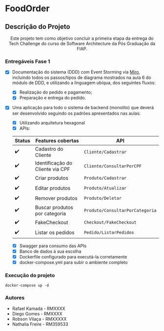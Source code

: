 # FoodOrder

## Descrição do Projeto


<p align="center">Este projeto tem como objetivo concluir a primeira etapa da entrega do Tech Challenge do curso de Software Architecture da Pós Graduação da FIAP.</p>

### Entregáveis Fase 1

- [x] Documentação do sistema (DDD) com Event Storming via [Miro](https://miro.com/app/board/uXjVKhyEAME=/?utm_source=notification&utm_medium=email&utm_campaign=daily-updates&utm_content=view-board-cta&lid=bpzqwwbw6c61), incluindo todos os passos/tipos de diagrama mostrados na aula 6 do módulo de DDD, e utilizando a linguagem ubíqua, dos seguintes fluxos: 
    - [x] Realização do pedido e pagamento;
    - [x] Preparação e entrega do pedido.
- [x] Uma aplicação para todo o sistema de backend (monolito) que deverá ser desenvolvido seguindo os padrões apresentados nas aulas:
    - [x] Utilizando arquitetura hexagonal
    - [x] APIs:

    | Status | Features cobertas                 | API                            |
    | ------ | ----------------------------------| -------------------------------|
    |    ✔️   | Cadastro do Cliente               | `Cliente/Cadastrar`            |
    |    ✔️   | Identificação do Cliente via CPF  | `Cliente/ConsultarPorCPF`      |
    |    ✔️   | Criar produtos                    | `Produto/Cadastrar`            |
    |    ✔️   | Editar produtos                   | `Produto/Atualizar`            |
    |    ✔️   | Remover produtos                  | `Produto/Deletar`              |
    |    ✔️   | Buscar produtos por categoria     | `Produto/ConsultarPorCategoria`|
    |    ✔️   | FakeCheckout                      | `Checkout/FakeCheckout`        |
    |    ✔️   | Listar os pedidos                 | `Pedido/ListarPedidos`         |

    - [x] Swagger para consumo das APIs
    - [x] Banco de dados à sua escolha
    - [x] Dockerfile configurado para executá-la corretamente
    - [x] docker-compose.yml para subir o ambiente completo

### Execução do projeto
```docker-compose up -d```


### Autores
- Rafael Kamada - RMXXXX
- Diego Gomes - RMXXXX
- Robson Vilaça - RMXXXXX
- Nathalia Freire - RM359533
